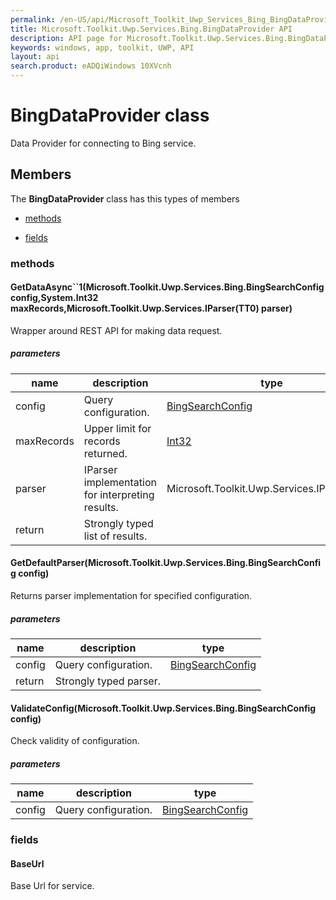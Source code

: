 ```yaml
---
permalink: /en-US/api/Microsoft_Toolkit_Uwp_Services_Bing_BingDataProvider.htm
title: Microsoft.Toolkit.Uwp.Services.Bing.BingDataProvider API 
description: API page for Microsoft.Toolkit.Uwp.Services.Bing.BingDataProvider
keywords: windows, app, toolkit, UWP, API
layout: api
search.product: eADQiWindows 10XVcnh
---
```



# BingDataProvider class

Data Provider for connecting to Bing service.

## Members

The **BingDataProvider** class has this types of members

* [methods](#methods)

* [fields](#fields)

### methods

#### GetDataAsync``1(Microsoft.Toolkit.Uwp.Services.Bing.BingSearchConfig config,System.Int32 maxRecords,Microsoft.Toolkit.Uwp.Services.IParser(TT0) parser)

Wrapper around REST API for making data request.

##### parameters



| name | description | type || --- | --- | --- || config | Query configuration. | [BingSearchConfig](Microsoft_Toolkit_Uwp_Services_Bing_BingSearchConfig.htm) || maxRecords | Upper limit for records returned. | [Int32](https://msdn.microsoft.com/library/windows/apps/System.Int32) || parser | IParser implementation for interpreting results. | Microsoft.Toolkit.Uwp.Services.IParser(TT0) || return |Strongly typed list of results. |


#### GetDefaultParser(Microsoft.Toolkit.Uwp.Services.Bing.BingSearchConfig config)

Returns parser implementation for specified configuration.

##### parameters



| name | description | type || --- | --- | --- || config | Query configuration. | [BingSearchConfig](Microsoft_Toolkit_Uwp_Services_Bing_BingSearchConfig.htm) || return |Strongly typed parser. |


#### ValidateConfig(Microsoft.Toolkit.Uwp.Services.Bing.BingSearchConfig config)

Check validity of configuration.

##### parameters



| name | description | type || --- | --- | --- || config | Query configuration. | [BingSearchConfig](Microsoft_Toolkit_Uwp_Services_Bing_BingSearchConfig.htm) |


### fields

#### BaseUrl

Base Url for service.


